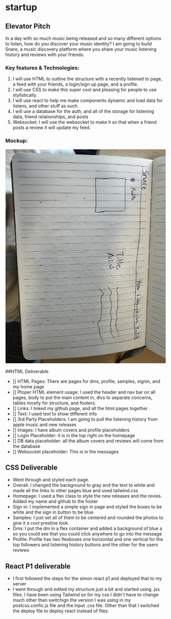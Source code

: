 # startup

## Elevator Pitch
In a day with so much music being released and so many different options to listen, how do you discover your music identity? I am going to build Snare, a music discovery platform where you share your music listening history and reviews with your friends.

### Key features & Technologies:
1. I will use HTML to outline the structure with a recently listened to page, a feed with your friends, a login/sign up page, and a profile. 
2. I will use CSS to make this super cool and pleasing for people to use stylistically.
3. I will use react to help me make components dynamic and load data for listens, and other stuff as such. 
4. I will use a database for the auth, and all of the storage for listening data, friend relationships, and posts
5. Websocket: I will use the websocket to make it so that when a friend posts a review it will update my feed. 

### Mockup:
![Mockup](Images/Mockup.jpg)

##HTML Deliverable
- [] HTML Pages: There are pages for dms, profile, samples, signin, and my home page
- [] Ptoper HTML element usage: I used the header and nav bar on all pages, body to put the main content in, divs to separate concerns, tables mostly for structure, and footers. 
- [] Links: I linked my github page, and all the html pages together
- [] Text: I used text to show different info
- [] 3rd Party Placeholders: I am going to pull the listening history from apple music and new releases
- [] Images: I have album covers and profile placeholders
- [] Login Placeholder: it is in the top right on the homepage
- [] DB data placeholder: all the album covers and reviews will come from the database
- [] Websocket placeholder: This is in the messages



## CSS Deliverable
- Went through and styled each page. 
- Overall: I changed the background to gray and the text to white and made all the links to other pages blue and used tailwind.css
- Homepage: I used a flex class to style the new releases and the revies. Added my name and github to the footer
- Sign in: I implemented a simple sign in page and styled the boxes to be white and the sign in button to be blue
- Samples: I just set all of them to be centered and rounded the photos to give it a cool prestine look.
- Dms: I put the dm in a flex container and added a background of blue a so you could see that you could click anywhere to go into the message
- Profile: Profile has two flexboxes one horizontal and one vertical for the top followers and listening history buttons and the other for the users reviews

## React P1 deliverable
- I first followed the steps for the simon react p1 and deployed that to my server
- I went through and edited my structure just a bit and started using .jsx files. I have been using Tailwind so for my css I didn't have to change much other than switchign the version I was using in my postcss.confic.js file and the input .css file. Other than that I switched the deploy file to deploy react instead of files. 